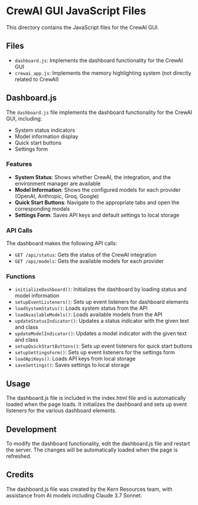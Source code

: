 # CrewAI GUI JavaScript Files

This directory contains the JavaScript files for the CrewAI GUI.

## Files

- `dashboard.js`: Implements the dashboard functionality for the CrewAI GUI
- `crewai_app.js`: Implements the memory highlighting system (not directly related to CrewAI)

## Dashboard.js

The `dashboard.js` file implements the dashboard functionality for the CrewAI GUI, including:

- System status indicators
- Model information display
- Quick start buttons
- Settings form

### Features

- **System Status**: Shows whether CrewAI, the integration, and the environment manager are available
- **Model Information**: Shows the configured models for each provider (OpenAI, Anthropic, Groq, Google)
- **Quick Start Buttons**: Navigate to the appropriate tabs and open the corresponding modals
- **Settings Form**: Saves API keys and default settings to local storage

### API Calls

The dashboard makes the following API calls:

- `GET /api/status`: Gets the status of the CrewAI integration
- `GET /api/models`: Gets the available models for each provider

### Functions

- `initializeDashboard()`: Initializes the dashboard by loading status and model information
- `setupEventListeners()`: Sets up event listeners for dashboard elements
- `loadSystemStatus()`: Loads system status from the API
- `loadAvailableModels()`: Loads available models from the API
- `updateStatusIndicator()`: Updates a status indicator with the given text and class
- `updateModelIndicator()`: Updates a model indicator with the given text and class
- `setupQuickStartButtons()`: Sets up event listeners for quick start buttons
- `setupSettingsForm()`: Sets up event listeners for the settings form
- `loadApiKeys()`: Loads API keys from local storage
- `saveSettings()`: Saves settings to local storage

## Usage

The dashboard.js file is included in the index.html file and is automatically loaded when the page loads. It initializes the dashboard and sets up event listeners for the various dashboard elements.

## Development

To modify the dashboard functionality, edit the dashboard.js file and restart the server. The changes will be automatically loaded when the page is refreshed.

## Credits

The dashboard.js file was created by the Kern Resources team, with assistance from AI models including Claude 3.7 Sonnet.

